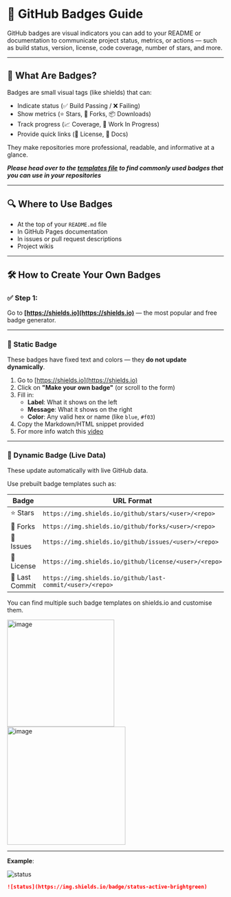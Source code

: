 # 🏅 GitHub Badges Guide

GitHub badges are visual indicators you can add to your README or documentation to communicate project status, metrics, or actions — such as build status, version, license, code coverage, number of stars, and more.

---

## 📌 What Are Badges?

Badges are small visual tags (like shields) that can:
- Indicate status (✅ Build Passing / ❌ Failing)
- Show metrics (⭐ Stars, 🍴 Forks, 📦 Downloads)
- Track progress (📈 Coverage, 🚧 Work In Progress)
- Provide quick links (📄 License, 📂 Docs)

They make repositories more professional, readable, and informative at a glance.

***Please head over to the [templates file](https://github.com/openhorizonrobotics/.github/blob/main/Badges/Templates.md) to find commonly used badges that you can use in your repositories***

---

## 🔍 Where to Use Badges

- At the top of your `README.md` file
- In GitHub Pages documentation
- In issues or pull request descriptions
- Project wikis

---

## 🛠️ How to Create Your Own Badges

### ✅ Step 1: 

Go to **[https://shields.io](https://shields.io)** — the most popular and free badge generator.

---

### 🧷 Static Badge

These badges have fixed text and colors — they **do not update dynamically**.

1. Go to [https://shields.io](https://shields.io)
2. Click on **"Make your own badge"** (or scroll to the form)
3. Fill in:
   - **Label**: What it shows on the left
   - **Message**: What it shows on the right
   - **Color**: Any valid hex or name (like `blue`, `#f03`)
4. Copy the Markdown/HTML snippet provided
5. For more info watch this [video](https://www.youtube.com/watch?v=4cgpu9L2AE8&t=5s)
---

### 🔄 Dynamic Badge (Live Data)
These update automatically with live GitHub data.

Use prebuilt badge templates such as:

| Badge          | URL Format                                                |
| -------------- | --------------------------------------------------------- |
| ⭐ Stars        | `https://img.shields.io/github/stars/<user>/<repo>`       |
| 🍴 Forks       | `https://img.shields.io/github/forks/<user>/<repo>`       |
| 🐛 Issues      | `https://img.shields.io/github/issues/<user>/<repo>`      |
| 🔧 License     | `https://img.shields.io/github/license/<user>/<repo>`     |
| 🚀 Last Commit | `https://img.shields.io/github/last-commit/<user>/<repo>` |

You can find multiple such badge templates on shields.io and customise them.


<img width="249" alt="image" src="https://github.com/user-attachments/assets/037d2d0f-0832-4b65-9f73-2da88186c7e8" />


<img width="275" alt="image" src="https://github.com/user-attachments/assets/4e1ca1b7-5b4a-42b2-90d3-66fed2dc3d04" />


---

**Example**:

![status](https://img.shields.io/badge/status-active-brightgreen)

```markdown
![status](https://img.shields.io/badge/status-active-brightgreen)
```

